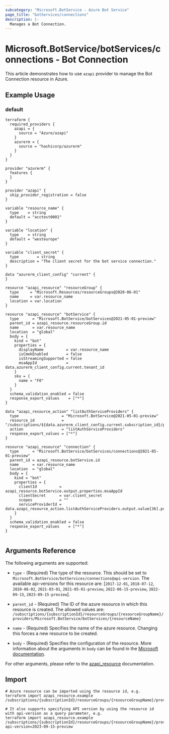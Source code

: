 ```yaml
---
subcategory: "Microsoft.BotService - Azure Bot Service"
page_title: "botServices/connections"
description: |-
  Manages a Bot Connection.
---
```


# Microsoft.BotService/botServices/connections - Bot Connection

This article demonstrates how to use `azapi` provider to manage the Bot Connection resource in Azure.

## Example Usage

### default

```hcl
terraform {
  required_providers {
    azapi = {
      source = "Azure/azapi"
    }
    azurerm = {
      source = "hashicorp/azurerm"
    }
  }
}

provider "azurerm" {
  features {
  }
}

provider "azapi" {
  skip_provider_registration = false
}

variable "resource_name" {
  type    = string
  default = "acctest0001"
}

variable "location" {
  type    = string
  default = "westeurope"
}

variable "client_secret" {
  type        = string
  description = "The client secret for the bot service connection."
}

data "azurerm_client_config" "current" {
}

resource "azapi_resource" "resourceGroup" {
  type     = "Microsoft.Resources/resourceGroups@2020-06-01"
  name     = var.resource_name
  location = var.location
}

resource "azapi_resource" "botService" {
  type      = "Microsoft.BotService/botServices@2021-05-01-preview"
  parent_id = azapi_resource.resourceGroup.id
  name      = var.resource_name
  location  = "global"
  body = {
    kind = "bot"
    properties = {
      displayName          = var.resource_name
      isCmekEnabled        = false
      isStreamingSupported = false
      msaAppId             = data.azurerm_client_config.current.tenant_id
    }
    sku = {
      name = "F0"
    }
  }
  schema_validation_enabled = false
  response_export_values    = ["*"]
}

data "azapi_resource_action" "listAuthServiceProviders" {
  type                   = "Microsoft.BotService@2021-05-01-preview"
  resource_id            = "/subscriptions/${data.azurerm_client_config.current.subscription_id}/providers/Microsoft.BotService"
  action                 = "listAuthServiceProviders"
  response_export_values = ["*"]
}

resource "azapi_resource" "connection" {
  type      = "Microsoft.BotService/botServices/connections@2021-05-01-preview"
  parent_id = azapi_resource.botService.id
  name      = var.resource_name
  location  = "global"
  body = {
    kind = "bot"
    properties = {
      clientId          = azapi_resource.botService.output.properties.msaAppId
      clientSecret      = var.client_secret
      scopes            = ""
      serviceProviderId = data.azapi_resource_action.listAuthServiceProviders.output.value[36].properties.id
    }
  }
  schema_validation_enabled = false
  response_export_values    = ["*"]
}


```



## Arguments Reference

The following arguments are supported:

* `type` - (Required) The type of the resource. This should be set to `Microsoft.BotService/botServices/connections@api-version`. The available api-versions for this resource are: [`2017-12-01`, `2018-07-12`, `2020-06-02`, `2021-03-01`, `2021-05-01-preview`, `2022-06-15-preview`, `2022-09-15`, `2023-09-15-preview`].

* `parent_id` - (Required) The ID of the azure resource in which this resource is created. The allowed values are:  
  `/subscriptions/{subscriptionId}/resourceGroups/{resourceGroupName}/providers/Microsoft.BotService/botServices/{resourceName}`

* `name` - (Required) Specifies the name of the azure resource. Changing this forces a new resource to be created.

* `body` - (Required) Specifies the configuration of the resource. More information about the arguments in `body` can be found in the [Microsoft documentation](https://learn.microsoft.com/en-us/azure/templates/Microsoft.BotService/botServices/connections?pivots=deployment-language-terraform).

For other arguments, please refer to the [azapi_resource](https://registry.terraform.io/providers/Azure/azapi/latest/docs/resources/resource) documentation.

## Import

 ```shell
 # Azure resource can be imported using the resource id, e.g.
 terraform import azapi_resource.example /subscriptions/{subscriptionId}/resourceGroups/{resourceGroupName}/providers/Microsoft.BotService/botServices/{resourceName}/connections/{resourceName}
 
 # It also supports specifying API version by using the resource id with api-version as a query parameter, e.g.
 terraform import azapi_resource.example /subscriptions/{subscriptionId}/resourceGroups/{resourceGroupName}/providers/Microsoft.BotService/botServices/{resourceName}/connections/{resourceName}?api-version=2023-09-15-preview
 ```
